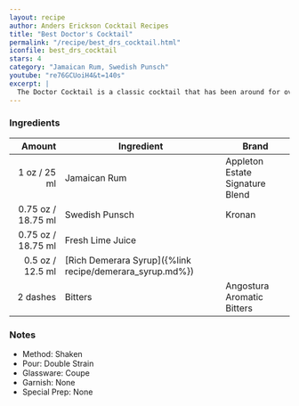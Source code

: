 ```yaml
---
layout: recipe
author: Anders Erickson Cocktail Recipes
title: "Best Doctor's Cocktail"
permalink: "/recipe/best_drs_cocktail.html"
iconfile: best_drs_cocktail
stars: 4
category: "Jamaican Rum, Swedish Punsch"
youtube: "re76GCUoiH4&t=140s"
excerpt: |
  The Doctor Cocktail is a classic cocktail that has been around for over a century. It's a simple yet refreshing drink that's perfect for any occasion.
---
```


### Ingredients

|   Amount | Ingredient                                               | Brand                           |
| -------: | -------------------------------------------------------- | ------------------------------- |
|     1 oz / 25 ml | Jamaican Rum                                             | Appleton Estate Signature Blend |
|  0.75 oz / 18.75 ml | Swedish Punsch                                           | Kronan                          |
|  0.75 oz / 18.75 ml | Fresh Lime Juice                                         |                                 |
|   0.5 oz / 12.5 ml | [Rich Demerara Syrup]({%link recipe/demerara_syrup.md%}) |                                 |
| 2 dashes | Bitters                                                  | Angostura Aromatic Bitters      |

### Notes

- Method: Shaken
- Pour: Double Strain
- Glassware: Coupe
- Garnish: None
- Special Prep: None
